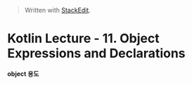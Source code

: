 


> Written with [StackEdit](https://stackedit.io/).

# Kotlin Lecture - 11. Object Expressions and Declarations

**object 용도**

<!--stackedit_data:
eyJoaXN0b3J5IjpbLTM0OTE0NTgzXX0=
-->